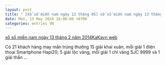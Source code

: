 ```yaml
---
layout: post
title: " [Xổ số miền nam ngày 13 tháng 05] xổ số miền nam ngày 13 tháng 2 năm 2014KaKavn web"
date: Mon, 13 May 2024 18:00:00 +0700
categories: entries VN
---
```

[xổ số miền nam ngày 13 tháng 2 năm 2014KaKavn web](https://nchmf.gov.vn/YUwt/8-100981-65-btuX.shtml)

Có 21 khách hàng may mắn trúng thưởng 15 giải khai xuân, mỗi giải 1 điện thoại Smartphone Hapi20; 5 giải lộc vàng, mỗi giải 1 chỉ vàng SJC 9999 và 1 giải thần ...

